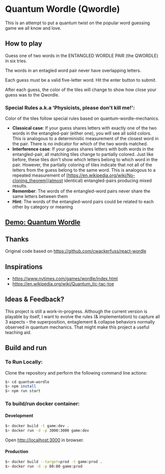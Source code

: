 # Quantum Wordle (Qwordle)

This is an attempt to put a quantum twist on the popular word guessing game we all know and love.

## How to play

Guess one of two words in the ENTANGLED WORDLE PAIR (the QWORDLE) in six tries.

The words in an entagled word pair never have overlapping letters.

Each guess must be a valid five-letter word. Hit the enter button to submit.

After each guess, the color of the tiles will change to show how close your guess was to the Qwordle.

### **Special Rules** a.k.a **'Physicists, please don't kill me!'**:

Color of the tiles follow special rules based on quantum-wordle-mechanics. 

- **Classical case**: If your guess shares letters with exactly one of the two words in the entangled-pair (either one), you will see all solid colors. This is analogous to a deterministic measurement of the closest word in the pair. There is no indicator for which of the two words matched.
- **Interference case**: If your guess shares letters with both words in the entangled-pair, all matching tiles change to partially colored. Just like before, these tiles don't show which letters belong to which word in the pair. However, the partially coloring of tiles indicate that not all of the letters from the guess belong to the same word. This is analogous to a repeated measurement of [https://en.wikipedia.org/wiki/No-cloning_theorem](almost identical) entangled-pairs producing mixed results.
- **Remember**: The words of the entangled-word pairs never share the same letters between them
- **Hint**: The words of the entangled-word pairs could be related to each other by category or meaning

## [**Demo: Quantum Wordle**](https://qwordle.bhat.ca/)

## Thanks
Original code based on https://github.com/cwackerfuss/react-wordle

## Inspirations

- https://www.nytimes.com/games/wordle/index.html
- https://en.wikipedia.org/wiki/Quantum_tic-tac-toe

## Ideas & Feedback?

This project is still a work-in-progress. Although the current version is playable by itself, I want to evolve the rules (& implementation) to capture all 3 aspects - the superposition, entaglement & collapse behaviors normally observed in quantum mechanics. That might make this project a useful teaching aid.

## Build and run

### To Run Locally:

Clone the repository and perform the following command line actions:

```bash
$> cd quantum-wordle
$> npm install
$> npm run start
```

### To build/run docker container:

#### Development

```bash
$> docker build -t game:dev .
$> docker run -d -p 3000:3000 game:dev
```

Open [http://localhost:3000](http://localhost:3000) in browser.

#### Production

```bash
$> docker build --target=prod -t game:prod .
$> docker run -d -p 80:80 game:prod
```
